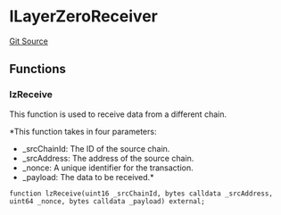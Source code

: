 # ILayerZeroReceiver
[Git Source](https://github.com/manifoldfinance/mevETH2/blob/25149b626aad16b7ef2da38d73bddd982040bc12/src/interfaces/ILayerZeroReceiver.sol)




## Functions
### lzReceive

This function is used to receive data from a different chain.

*This function takes in four parameters:
- _srcChainId: The ID of the source chain.
- _srcAddress: The address of the source chain.
- _nonce: A unique identifier for the transaction.
- _payload: The data to be received.*


```solidity
function lzReceive(uint16 _srcChainId, bytes calldata _srcAddress, uint64 _nonce, bytes calldata _payload) external;
```

